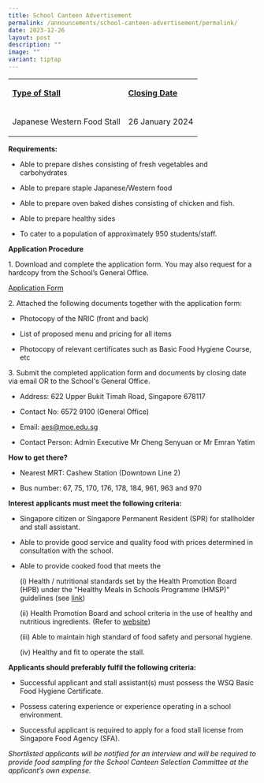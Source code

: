 ```yaml
---
title: School Canteen Advertisement
permalink: /announcements/school-canteen-advertisement/permalink/
date: 2023-12-26
layout: post
description: ""
image: ""
variant: tiptap
---
```

<table><tbody><tr><td rowspan="1" colspan="1"><p><strong><u>Type of Stall</u></strong></p></td><td rowspan="1" colspan="1"><p><strong><u>Closing Date</u></strong></p></td></tr><tr><td rowspan="1" colspan="1"><p>Japanese Western Food Stall</p></td><td rowspan="1" colspan="1"><p>26 January 2024</p></td></tr></tbody></table><p><strong>Requirements:</strong></p><ul data-tight="true" class="tight"><li><p>Able to prepare dishes consisting of fresh vegetables and carbohydrates</p></li><li><p>Able to prepare staple Japanese/Western food</p></li><li><p>Able to prepare oven baked dishes consisting of chicken and fish.</p></li><li><p>Able to prepare healthy sides</p></li><li><p>To cater to a population of approximately 950 students/staff.</p></li></ul><p><strong>Application Procedure</strong></p><p>1. Download and complete the application form. You may also request for a hardcopy from the School’s General Office.</p><p><a href="/files/Canteen_Stall_Application.pdf" rel="noopener noreferrer nofollow" target="_blank">Application Form</a></p><p>2. Attached the following documents together with the application form:</p><ul data-tight="true" class="tight"><li><p>Photocopy of the NRIC (front and back)</p></li><li><p>List of proposed menu and pricing for all items</p></li><li><p>Photocopy of relevant certificates such as Basic Food Hygiene Course, etc</p></li></ul><p>3. Submit the completed application form and documents by closing date via email OR to the School's General Office.</p><ul data-tight="true" class="tight"><li><p>Address: 622 Upper Bukit Timah Road, Singapore 678117</p></li><li><p>Contact No: 6572 9100 (General Office)</p></li><li><p>Email: <a href="mailto:aes@moe.edu.sg" rel="noopener noreferrer nofollow" target="_blank">aes@moe.edu.sg</a></p></li><li><p>Contact Person: Admin Executive Mr Cheng Senyuan or Mr Emran Yatim</p></li></ul><p><strong>How to get there?</strong></p><ul data-tight="true" class="tight"><li><p>Nearest MRT: Cashew Station (Downtown Line 2)</p></li><li><p>Bus number: 67, 75, 170, 176, 178, 184, 961, 963 and 970</p></li></ul><p><strong>Interest applicants must meet the following criteria:</strong></p><ul data-tight="true" class="tight"><li><p>Singapore citizen or Singapore Permanent Resident (SPR) for stallholder and stall assistant.</p></li><li><p>Able to provide good service and quality food with prices determined in consultation with the school.</p></li><li><p>Able to provide cooked food that meets the</p><p>(i) Health / nutritional standards set by the Health Promotion Board (HPB) under the "Healthy Meals in Schools Programme (HMSP)" guidelines (see <a href="https://www.hpb.gov.sg/schools/school-programmes/healthy-meals-in-schools-programme" rel="noopener noreferrer nofollow" target="_blank">link</a>)</p><p>(ii) Health Promotion Board and school criteria in the use of healthy and nutritious ingredients. (Refer to <a href="https://www.sfa.gov.sg/food-retail/food-hygiene-practices-guidelines/food-hygiene-practices-guidelines" rel="noopener noreferrer nofollow" target="_blank">website</a>)</p><p>(iii) Able to maintain high standard of food safety and personal hygiene.</p><p>(iv) Healthy and fit to operate the stall.</p></li></ul><p><strong>Applicants should preferably fulfil the following criteria:</strong></p><ul data-tight="true" class="tight"><li><p>Successful applicant and stall assistant(s) must possess the WSQ Basic Food Hygiene Certificate.</p></li><li><p>Possess catering experience or experience operating in a school environment.</p></li><li><p>Successful applicant is required to apply for a food stall license from Singapore Food Agency (SFA).</p></li></ul><p><em>Shortlisted applicants will be notified for an interview and will be required to provide food sampling for the School Canteen Selection Committee at the applicant’s own expense.</em></p>